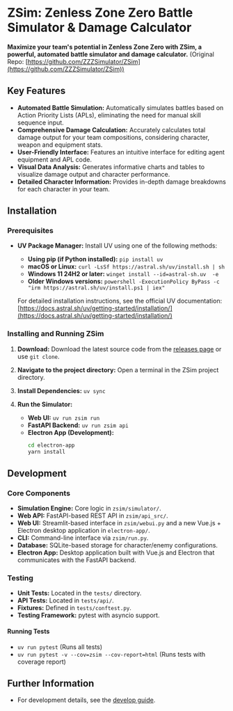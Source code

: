 # ZSim: Zenless Zone Zero Battle Simulator & Damage Calculator

**Maximize your team's potential in Zenless Zone Zero with ZSim, a powerful, automated battle simulator and damage calculator.** (Original Repo: [https://github.com/ZZZSimulator/ZSim](https://github.com/ZZZSimulator/ZSim))

## Key Features

*   **Automated Battle Simulation:** Automatically simulates battles based on Action Priority Lists (APLs), eliminating the need for manual skill sequence input.
*   **Comprehensive Damage Calculation:** Accurately calculates total damage output for your team compositions, considering character, weapon and equipment stats.
*   **User-Friendly Interface:** Features an intuitive interface for editing agent equipment and APL code.
*   **Visual Data Analysis:** Generates informative charts and tables to visualize damage output and character performance.
*   **Detailed Character Information:** Provides in-depth damage breakdowns for each character in your team.

## Installation

### Prerequisites

*   **UV Package Manager:** Install UV using one of the following methods:

    *   **Using pip (if Python installed):** `pip install uv`
    *   **macOS or Linux:** `curl -LsSf https://astral.sh/uv/install.sh | sh`
    *   **Windows 11 24H2 or later:** `winget install --id=astral-sh.uv  -e`
    *   **Older Windows versions:** `powershell -ExecutionPolicy ByPass -c "irm https://astral.sh/uv/install.ps1 | iex"`

    For detailed installation instructions, see the official UV documentation: [https://docs.astral.sh/uv/getting-started/installation/](https://docs.astral.sh/uv/getting-started/installation/)

### Installing and Running ZSim

1.  **Download:** Download the latest source code from the [releases page](https://github.com/ZZZSimulator/ZSim/releases) or use `git clone`.
2.  **Navigate to the project directory:** Open a terminal in the ZSim project directory.
3.  **Install Dependencies:** `uv sync`
4.  **Run the Simulator:**

    *   **Web UI:** `uv run zsim run`
    *   **FastAPI Backend:** `uv run zsim api`
    *   **Electron App (Development):**
        ```bash
        cd electron-app
        yarn install
        ```

## Development

### Core Components

*   **Simulation Engine:** Core logic in `zsim/simulator/`.
*   **Web API:** FastAPI-based REST API in `zsim/api_src/`.
*   **Web UI:** Streamlit-based interface in `zsim/webui.py` and a new Vue.js + Electron desktop application in `electron-app/`.
*   **CLI:** Command-line interface via `zsim/run.py`.
*   **Database:** SQLite-based storage for character/enemy configurations.
*   **Electron App:** Desktop application built with Vue.js and Electron that communicates with the FastAPI backend.

### Testing

*   **Unit Tests:** Located in the `tests/` directory.
*   **API Tests:** Located in `tests/api/`.
*   **Fixtures:** Defined in `tests/conftest.py`.
*   **Testing Framework:** pytest with asyncio support.

#### Running Tests

*   `uv run pytest` (Runs all tests)
*   `uv run pytest -v --cov=zsim --cov-report=html` (Runs tests with coverage report)

## Further Information

*   For development details, see the [develop guide](https://github.com/ZZZSimulator/ZSim/wiki/%E8%B4%A1%E7%8C%AE%E6%8C%87%E5%8D%97-Develop-Guide).